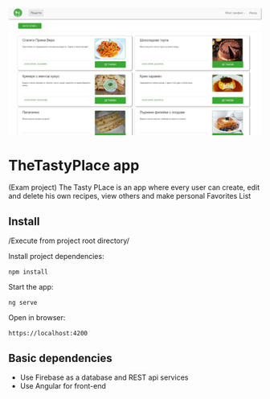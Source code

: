 ![tasty-place-image](src/assets/intro-image.jpg)
# TheTastyPlace app

(Exam project) 
The Tasty PLace is an app where every user can create, edit and delete his own recipes, view others and make personal Favorites List

## Install

/Execute from project root directory/

Install project dependencies:
```
npm install
```
Start the app:
```
ng serve
```

Open in browser:
```
https://localhost:4200
```
## Basic dependencies
* Use Firebase as a database and REST api services
* Use Angular for front-end


